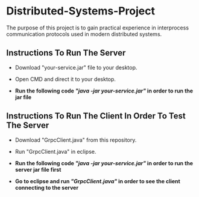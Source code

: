 # Distributed-Systems-Project
The purpose of this project is to gain practical experience in interprocess communication protocols used in modern distributed systems.

## Instructions To Run The Server

* Download "your-service.jar" file to your desktop.
* Open CMD and direct it to your desktop.

* **Run the following code _"java -jar your-service.jar"_ in order to run the jar file**

## Instructions To Run The Client In Order To Test The Server

* Download "GrpcClient.java" from this repository.
* Run "GrpcClient.java" in eclipse.

* **Run the following code _"java -jar your-service.jar"_ in order to run the server jar file first**
* **Go to eclipse and run _"GrpcClient.java"_ in order to see the client connecting to the server**

